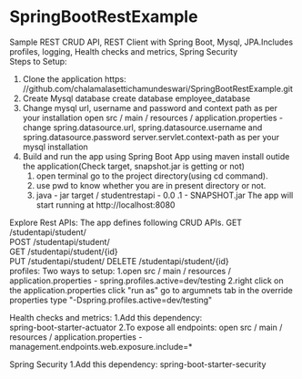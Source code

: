 # SpringBootRestExample
Sample REST CRUD API, REST Client with Spring Boot, Mysql, JPA.Includes profiles, logging, Health checks and metrics, Spring Security   
Steps to Setup: 
1. Clone the application https: //github.com/chalamalasettichamundeswari/SpringBootRestExample.git 
2. Create Mysql database create database employee_database 
3. Change mysql url, username and password and context path as per your installation open src / main / resources / application.properties - change spring.datasource.url, spring.datasource.username and spring.datasource.password server.servlet.context-path as per your mysql installation 
4. Build and run the app using Spring Boot App using maven install outide the application(Check target, snapshot.jar is getting or not) 
   1. open terminal go to the project directory(using cd command). 
   2. use pwd to know whether you are in present directory or not.
   3. java - jar target / studentrestapi - 0.0 .1 - SNAPSHOT.jar
The app will start running at http://localhost:8080 
  
Explore Rest APIs:  The app defines following CRUD APIs. 
GET /studentapi/student/  
POST /studentapi/student/  
GET /studentapi/student/{id}  
PUT /studentapi/student/ 
DELETE /studentapi/student/{id}  
profiles: Two ways to setup: 
1.open src / main / resources / application.properties - spring.profiles.active=dev/testing 
2.right click on the application.properties 
  click "run as" go to argumnets tab in the override properties type "-Dspring.profiles.active=dev/testing" 
  
Health checks and metrics: 
1.Add this dependency:  
  spring-boot-starter-actuator 
2.To expose all endpoints: 
  open src / main / resources / application.properties - management.endpoints.web.exposure.include=*  
  
Spring Security 
1.Add this dependency: 
  spring-boot-starter-security
